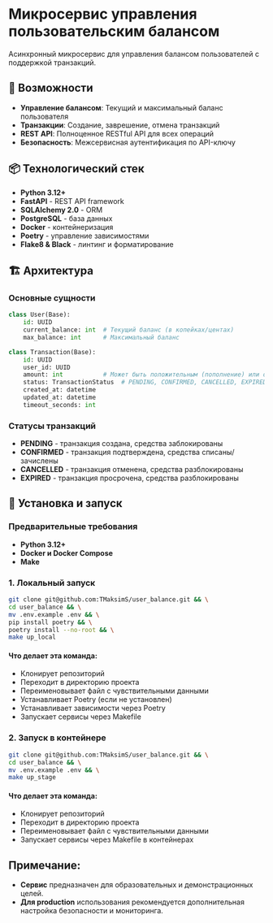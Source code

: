 # Микросервис управления пользовательским балансом

Асинхронный микросервис для управления балансом пользователей с поддержкой транзакций.

## 🚀 Возможности

- **Управление балансом**: Текущий и максимальный баланс пользователя
- **Транзакции**: Создание, заврешение, отмена транзакций
- **REST API**: Полноценное RESTful API для всех операций
- **Безопасность**: Межсервисная аутентификация по API-ключу

## 📦 Технологический стек

- **Python 3.12+**
- **FastAPI** - REST API framework
- **SQLAlchemy 2.0** - ORM
- **PostgreSQL** - база данных
- **Docker** - контейнеризация
- **Poetry** - управление зависимостями
- **Flake8 & Black** - линтинг и форматирование

## 🏗️ Архитектура

### Основные сущности

```python
class User(Base):
    id: UUID
    current_balance: int  # Текущий баланс (в копейках/центах)
    max_balance: int      # Максимальный баланс

class Transaction(Base):
    id: UUID
    user_id: UUID
    amount: int           # Может быть положительным (пополнение) или отрицательным (списание)
    status: TransactionStatus  # PENDING, CONFIRMED, CANCELLED, EXPIRED
    created_at: datetime
    updated_at: datetime
    timeout_seconds: int
```

### Статусы транзакций
- **PENDING** - транзакция создана, средства заблокированы
- **CONFIRMED** - транзакция подтверждена, средства списаны/зачислены
- **CANCELLED** - транзакция отменена, средства разблокированы
- **EXPIRED** - транзакция просрочена, средства разблокированы

## 🔧 Установка и запуск
### Предварительные требования
- **Python 3.12+**
- **Docker и Docker Compose**
- **Make**


### 1. Локальный запуск
```bash
git clone git@github.com:TMaksimS/user_balance.git && \
cd user_balance && \
mv .env.example .env && \
pip install poetry && \
poetry install --no-root && \
make up_local
```
#### Что делает эта команда:
- Клонирует репозиторий
- Переходит в директорию проекта
- Переименовывает файл с чувствительными данными
- Устанавливает Poetry (если не установлен)
- Устанавливает зависимости через Poetry
- Запускает сервисы через Makefile

### 2. Запуск в контейнере
```bash
git clone git@github.com:TMaksimS/user_balance.git && \
cd user_balance && \
mv .env.example .env && \
make up_stage
```
#### Что делает эта команда:
- Клонирует репозиторий
- Переходит в директорию проекта
- Переименовывает файл с чувствительными данными
- Запускает сервисы через Makefile в контейнерах

## Примечание:
- **Сервис** предназначен для образовательных и демонстрационных целей.
- **Для production** использования рекомендуется дополнительная настройка безопасности и мониторинга.